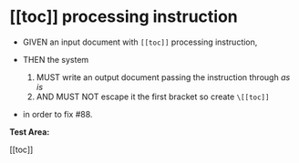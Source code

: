 # [[toc]] processing instruction

- GIVEN an input document with `[[toc]]` processing instruction,
- THEN the system

    1. MUST write an output document passing the instruction through *as is*
    1. AND MUST NOT escape it the first bracket so create `\[[toc]]`

- in order to fix #88.

**Test Area:**

[[toc]]
